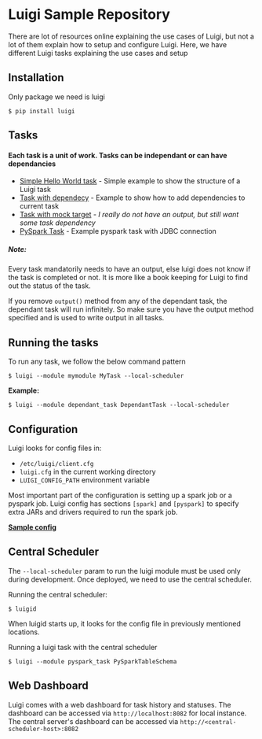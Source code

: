# Luigi Sample Repository

There are lot of resources online explaining the use cases of Luigi, but not
a lot of them explain how to setup and configure Luigi. Here, we have different
Luigi tasks explaining the use cases and setup

## Installation

Only package we need is luigi

```$ pip install luigi```

## Tasks

#### Each task is a unit of work. Tasks can be independant or can have dependancies

* [Simple Hello World task](helloworld_task.py) - Simple example to show the structure of a Luigi task
* [Task with dependecy](dependant_task.py) - Example to show how to add dependencies to current task
* [Task with mock target](mock_target_task.py) - *I really do not have an output, but still want some task dependency*
* [PySpark Task](pyspark_task.py) - Example pyspark task with JDBC connection

##### Note:
Every task mandatorily needs to have an output, else luigi does not know if the task is completed or not. It is more like a book keeping for Luigi to find out the status of the task.

If you remove `output()` method from any of the dependant task, the dependant task will run infinitely. So make sure you have the output method specified and is used to write output in all tasks.

## Running the tasks
To run any task, we follow the below command pattern

```
$ luigi --module mymodule MyTask --local-scheduler
```

**Example:**
```
$ luigi --module dependant_task DependantTask --local-scheduler
```

## Configuration

Luigi looks for config files in:

* `/etc/luigi/client.cfg`
* `luigi.cfg` in the current working directory
* `LUIGI_CONFIG_PATH` environment variable

Most important part of the configuration is setting up a spark job or a pyspark job. Luigi config has sections `[spark]` and `[pyspark]` to specify extra JARs and drivers required to run the spark job.

[**Sample config**](luigi.cfg)

## Central Scheduler

The `--local-scheduler` param to run the luigi module must be used only during
development. Once deployed, we need to use the central scheduler.

Running the central scheduler:
```
$ luigid
```
When luigid starts up, it looks for the config file in previously mentioned locations.

Running a luigi task with the central scheduler
```
$ luigi --module pyspark_task PySparkTableSchema
```

## Web Dashboard

Luigi comes with a web dashboard for task history and statuses. The dashboard can
be accessed via `http://localhost:8082` for local instance. The central server's
dashboard can be accessed via `http://<central-scheduler-host>:8082`
